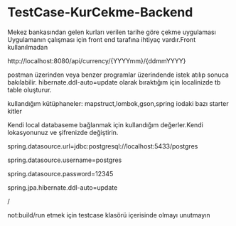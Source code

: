 # TestCase-KurCekme-Backend
Mekez bankasından gelen kurları verilen tarihe göre çekme uygulaması
Uygulamanın çalışması için front end tarafına ihtiyaç vardır.Front kullanılmadan

http://localhost:8080/api/currency/{YYYYmm}/{ddmmYYYY} 

postman üzerinden veya benzer programlar üzerindende istek atılıp sonuca bakılabilir.
hibernate.ddl-auto=update olarak bıraktığım için localinizde tb table oluşturur.


kullandığım kütüphaneler:
mapstruct,lombok,gson,spring iodaki bazı starter kitler


Kendi local databaseme bağlanmak için kullandığım değerler.Kendi lokasyonunuz ve şifrenizde değiştirin.

spring.datasource.url=jdbc:postgresql://localhost:5433/postgres

spring.datasource.username=postgres

spring.datasource.password=12345

spring.jpa.hibernate.ddl-auto=update

/

not:build/run etmek için testcase klasörü içerisinde olmayı unutmayın

